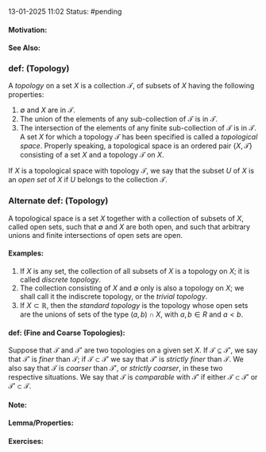 13-01-2025 11:02
Status: #pending
#### Motivation:
#### See Also:
### def: (Topology)
A *topology* on a set $X$ is a collection $\mathcal{T}$, of subsets of $X$ having the following properties:
1. $\emptyset \text{ and }X\text{ are in }\mathcal{T}$.
2. The union of the elements of any sub-collection of $\mathcal{T}$ is in $\mathcal{T}$.
3. The intersection of the elements of any finite sub-collection of $\mathcal{T}$ is in $\mathcal{T}$.
A set $X$ for which a topology $\mathcal{T}$ has been specified is called a *topological space*. Properly speaking, a topological space is an ordered pair $\{X,\mathcal{T}\}$ consisting of a set $X$ and a topology $\mathcal{T}$ on $X$.

If $X$ is a topological space with topology $\mathcal{T}$, we say that the subset $U\text{ of }X$ is an *open set* of $X$ if $U$ belongs to the collection $\mathcal{T}$.
### Alternate def: (Topology)
A topological space is a set $X$ together with a collection of subsets of $X$, called open sets, such that $\emptyset \text{ and }X$ are both open, and such that arbitrary unions and finite intersections of open sets are open.
#### Examples:
1. If $X$ is any set, the collection of all subsets of $X$ is a topology on $X$; it is called *discrete topology*. 
2. The collection consisting of $X$ and $\emptyset$ only is also a topology on $X$; we shall call it the indiscrete topology, or the *trivial topology*.
3. If $X \subset \mathbb{R}$, then the *standard topology* is the topology whose open sets are the unions of sets of the type $(a,b)\cap X$, with $a,b\in R \text{ and } a<b$.

#### def: (Fine and Coarse Topologies):
Suppose that $\mathcal{T}\text{ and }\mathcal{T'}$ are two topologies on a given set $X$. If $\mathcal{T}\subseteq \mathcal{T'}$, we say that $\mathcal{T'}$ is *finer* than $\mathcal{T}$; if $\mathcal{T}\subset \mathcal{T'}$ we say that $\mathcal{T'}$ is *strictly finer* than $\mathcal{T}$. We also say that $\mathcal{T}$ is *coarser* than $\mathcal{T'}$, or *strictly coarser*, in these two respective situations. We say that $\mathcal{T}$ is *comparable* with $\mathcal{T'}$ if either $\mathcal{T}\subset \mathcal{T'}$ or $\mathcal{T'}\subset \mathcal{T}$.
#### Note:
#### Lemma/Properties:
#### Exercises: